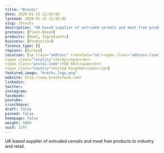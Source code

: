 ```yaml
---
title: "Brecks"
date: 2020-01-15 12:02:02
lastmod: 2020-01-15 12:02:02
slug: /brecks
description: "UK based supplier of extruded cereals and meat free products to industry and retail."
proteins: [Plant-Based]
products: [Meat, Ingredients]
business: [Production]
finance_type: []
regions: [Europe]
location: [<p class="address" translate="no"><span class="address-line1">Unnamed Road</span><br>
<span class="locality">Selby</span><br>
<span class="postal-code">YO8 6DJ</span><br>
<span class="country">United Kingdom</span></p>]
featured_image: "brecks_logo.png"
website: http://www.brecksfood.com/
linkedin: 
twitter: 
instagram: 
facebook: 
youtube: 
crunchbase: 
draft: false
pinned: false
homepage: false
weight: 5000
uuid: 1297
---
```

UK based supplier of extruded cereals and meat free products to industry and retail.
